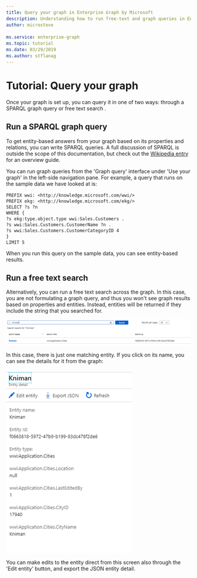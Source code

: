 ```yaml
---
title: Query your graph in Enterprise Graph by Microsoft
description: Understanding how to run free-text and graph queries in Enterprise Graph by Microsoft
author: microsteve

ms.service: enterprise-graph
ms.topic: tutorial
ms.date: 03/29/2019
ms.author: stflanag
---
```


# Tutorial: Query your graph

Once your graph is set up, you can query it in one of two ways: through a SPARQL graph query or free text search .

## Run a SPARQL graph query

To get entity-based answers from your graph based on its properties and relations, you can write SPARQL queries. A full discussion of SPARQL is outside the scope of this documentation, but check out the <a href="https://en.wikipedia.org/wiki/SPARQL">Wikipedia entry</a> for an overview guide.

You can run graph queries from the 'Graph query' interface under 'Use your graph' in the left-side navigation pane. For example, a query that runs on the sample data we have looked at is:

```SPARQL
PREFIX wwi: <http://knowledge.microsoft.com/wwi/>
PREFIX ekg: <http://knowledge.microsoft.com/ekg/>
SELECT ?s ?n
WHERE {
?s ekg:type.object.type wwi:Sales.Customers .
?s wwi:Sales.Customers.CustomerName ?n .
?s wwi:Sales.Customers.CustomerCategoryID 4
}
LIMIT 5
```

When you run this query on the sample data, you can see entity-based results.

## Run a free text search

Alternatively, you can run a free text search across the graph. In this case, you are not formulating a graph query, and thus you won't see graph results based on properties and entities. Instead, entities will be returned if they include the string that you searched for.

![Free text search](media/graph-queries-tutorial/free-text-kniman-result.png)

In this case, there is just one matching entity. If you click on its name, you can see the details for it from the graph:

![Free text search](media/graph-queries-tutorial/entity-detail-view.png)

You can make edits to the entity direct from this screen also through the 'Edit entity' button, and export the JSON entity detail.







